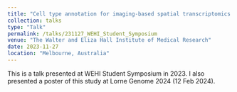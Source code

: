 ```yaml
---
title: "Cell type annotation for imaging-based spatial transcriptomics data"
collection: talks
type: "Talk"
permalink: /talks/231127_WEHI_Student_Symposium
venue: "The Walter and Eliza Hall Institute of Medical Research"
date: 2023-11-27
location: "Melbourne, Australia"
---
```


This is a talk presented at WEHI Student Symposium in 2023. I also presented a poster of this study at Lorne Genome 2024 (12 Feb 2024).